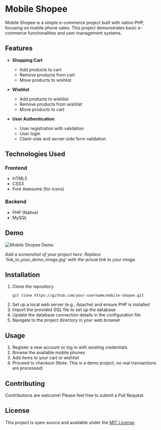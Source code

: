 # Mobile Shopee

Mobile Shopee is a simple e-commerce project built with native PHP, focusing on mobile phone sales. This project demonstrates basic e-commerce functionalities and user management systems.

## Features

- **Shopping Cart**
  - Add products to cart
  - Remove products from cart
  - Move products to wishlist

- **Wishlist**
  - Add products to wishlist
  - Remove products from wishlist
  - Move products to cart

- **User Authentication**
  - User registration with validation
  - User login
  - Client-side and server-side form validation

## Technologies Used

### Frontend
- HTML5
- CSS3
- Font Awesome (for icons)

### Backend
- PHP (Native)
- MySQL

## Demo

![Mobile Shopee Demo](link_to_your_demo_image.jpg)

*Add a screenshot of your project here. Replace 'link_to_your_demo_image.jpg' with the actual link to your image.*

## Installation

1. Clone the repository
   ```
   git clone https://github.com/your-username/mobile-shopee.git
   ```
2. Set up a local web server (e.g., Apache) and ensure PHP is installed
3. Import the provided SQL file to set up the database
4. Update the database connection details in the configuration file
5. Navigate to the project directory in your web browser

## Usage

1. Register a new account or log in with existing credentials
2. Browse the available mobile phones
3. Add items to your cart or wishlist
4. Proceed to checkout (Note: This is a demo project, no real transactions are processed)

## Contributing

Contributions are welcome! Please feel free to submit a Pull Request.

## License

This project is open source and available under the [MIT License](LICENSE).

